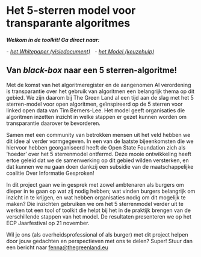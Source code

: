 # **Het 5-sterren model voor transparante algoritmes**


***Welkom in de toolkit! Ga direct naar:***

*- [het Whitepaper (visiedocument)](whitepaper.md)*
&nbsp;
*- [het Model (keuzehulp)](model.md)*


## **Van *black-box* naar een 5 sterren-algoritme!**


Met de komst van het algoritmeregister en de aangenomen AI verordening is transparantie over het gebruik van algoritmen een belangrijk thema op dit gebied. We zijn daarom bij The Green Land al een tijd aan de slag met het 5 sterren-model voor open algoritmen, geïnspireerd op de 5 sterren voor linked open data van Tim Berners-Lee. Het model geeft organisaties die algoritmen inzetten inzicht in welke stappen er gezet kunnen worden om transparantie daarover te bevorderen.

Samen met een community van betrokken mensen uit het veld hebben we dit idee al verder vormgegeven. In een van de laatste bijeenkomsten die we hiervoor hebben georganiseerd heeft de Open State Foundation zich als ‘hoeder’ over het 5 sterrenmodel ontfermd. Deze mooie ontwikkeling heeft ertoe geleid dat we de samenwerking op dit gebied wilden versterken, en dat kunnen we nu gaan doen dankzij een subsidie van de maatschappelijke coalitie Over Informatie Gesproken!

In dit project gaan we in gesprek met zowel ambtenaren als burgers om dieper in te gaan op wat zij nodig hebben; wat vinden burgers belangrijk om inzicht in te krijgen, en wat hebben organisaties nodig om dit mogelijk te maken? Die inzichten gebruiken we om het 5 sterrenmodel verder uit te werken tot een tool of toolkit die helpt bij het in de praktijk brengen van de verschillende stappen van het model. De resultaten presenteren we op het ECP Jaarfestival op 21 november.

Wil je ons (als overheidsprofessional of als burger) met dit project helpen door jouw gedachten en perspectieven met ons te delen? Super! Stuur dan een bericht naar fenna@thegreenland.eu

